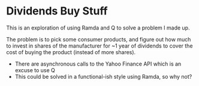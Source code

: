 Dividends Buy Stuff
===================

This is an exploration of using Ramda and Q to solve a problem I made up.

The problem is to pick some consumer products, and figure out how much to invest in shares of the manufacturer for ~1 year of dividends to cover the cost of buying the product (instead of more shares). 

* There are asynchronous calls to the Yahoo Finance API which is an excuse to use Q
* This could be solved in a functional-ish style using Ramda, so why not?
